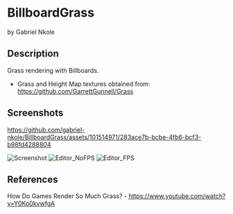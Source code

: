 # BillboardGrass
by Gabriel Nkole

## Description
Grass rendering with Billboards.
- Grass and Height Map textures obtained from: https://github.com/GarrettGunnell/Grass

## Screenshots
https://github.com/gabriel-nkole/BillboardGrass/assets/101514971/283ace7b-bcbe-4fb6-bcf3-b98fd4288804

![Screenshot](https://github.com/gabriel-nkole/BillboardGrass/assets/101514971/0da4a3a7-eeec-4d6c-997a-c841d680cca8)
![Editor_NoFPS](https://github.com/gabriel-nkole/BillboardGrass/assets/101514971/949c56c3-81eb-42a8-877c-6abee0f78ae6)
![Editor_FPS](https://github.com/gabriel-nkole/BillboardGrass/assets/101514971/cfd4a4ef-1a8f-49e3-acdc-cb70fb7fb7cd)

## References
How Do Games Render So Much Grass? - https://www.youtube.com/watch?v=Y0Ko0kvwfgA

